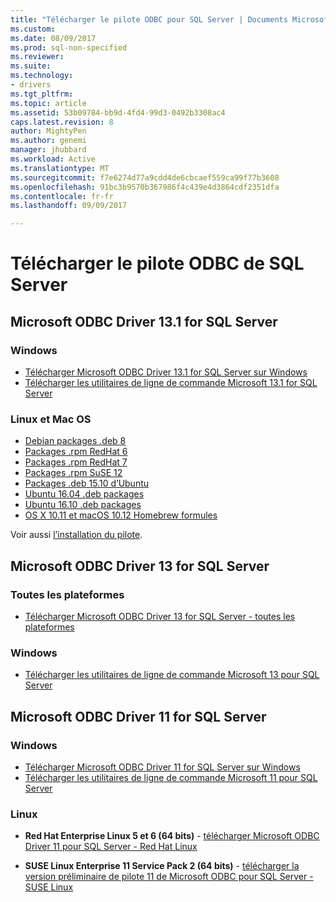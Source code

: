 ```yaml
---
title: "Télécharger le pilote ODBC pour SQL Server | Documents Microsoft"
ms.custom: 
ms.date: 08/09/2017
ms.prod: sql-non-specified
ms.reviewer: 
ms.suite: 
ms.technology:
- drivers
ms.tgt_pltfrm: 
ms.topic: article
ms.assetid: 53b09784-bb9d-4fd4-99d3-0492b3308ac4
caps.latest.revision: 8
author: MightyPen
ms.author: genemi
manager: jhubbard
ms.workload: Active
ms.translationtype: MT
ms.sourcegitcommit: f7e6274d77a9cdd4de6cbcaef559ca99f77b3608
ms.openlocfilehash: 91bc3b9570b367986f4c439e4d3864cdf2351dfa
ms.contentlocale: fr-fr
ms.lasthandoff: 09/09/2017

---
```

# <a name="download-odbc-driver-for-sql-server"></a>Télécharger le pilote ODBC de SQL Server

## <a name="microsoft-odbc-driver-131-for-sql-server"></a>Microsoft ODBC Driver 13.1 for SQL Server

### <a name="windows"></a>Windows

- [Télécharger Microsoft ODBC Driver 13.1 for SQL Server sur Windows](https://www.microsoft.com/download/details.aspx?id=53339)
- [Télécharger les utilitaires de ligne de commande Microsoft 13.1 for SQL Server](https://www.microsoft.com/download/details.aspx?id=53591)

### <a name="linux-and-macos"></a>Linux et Mac OS

- [Debian packages .deb 8](https://packages.microsoft.com/debian/8/prod/pool/main/m/msodbcsql/)
- [Packages .rpm RedHat 6](https://packages.microsoft.com/rhel/6.8/prod/)
- [Packages .rpm RedHat 7](https://packages.microsoft.com/rhel/7/prod/)
- [Packages .rpm SuSE 12](https://packages.microsoft.com/sles/12/prod/)
- [Packages .deb 15.10 d’Ubuntu](https://packages.microsoft.com/ubuntu/15.10/prod/pool/main/m/msodbcsql/)
- [Ubuntu 16.04 .deb packages](https://packages.microsoft.com/ubuntu/16.04/prod/pool/main/m/msodbcsql/)
- [Ubuntu 16.10 .deb packages](https://packages.microsoft.com/ubuntu/16.10/prod/pool/main/m/msodbcsql/)
- [OS X 10.11 et macOS 10.12 Homebrew formules](https://github.com/Microsoft/homebrew-mssql-release)

Voir aussi [l’installation du pilote](linux-mac/installing-the-microsoft-odbc-driver-for-sql-server.md).

## <a name="microsoft-odbc-driver-13-for-sql-server"></a>Microsoft ODBC Driver 13 for SQL Server  

### <a name="all-platforms"></a>Toutes les plateformes  

- [Télécharger Microsoft ODBC Driver 13 for SQL Server - toutes les plateformes](https://www.microsoft.com/download/details.aspx?id=50420)

### <a name="windows"></a>Windows

- [Télécharger les utilitaires de ligne de commande Microsoft 13 pour SQL Server](https://www.microsoft.com/download/details.aspx?id=52680)

## <a name="microsoft-odbc-driver-11-for-sql-server"></a>Microsoft ODBC Driver 11 for SQL Server  

### <a name="windows"></a>Windows

- [Télécharger Microsoft ODBC Driver 11 for SQL Server sur Windows](https://www.microsoft.com/download/details.aspx?id=36434)  
- [Télécharger les utilitaires de ligne de commande Microsoft 11 pour SQL Server](https://www.microsoft.com/download/details.aspx?id=36433)  

### <a name="linux"></a>Linux

- **Red Hat Enterprise Linux 5 et 6 (64 bits)** - [télécharger Microsoft ODBC Driver 11 pour SQL Server - Red Hat Linux](http://go.microsoft.com/fwlink/?LinkId=267321)

- **SUSE Linux Enterprise 11 Service Pack 2 (64 bits)** - [télécharger la version préliminaire de pilote 11 de Microsoft ODBC pour SQL Server - SUSE Linux](http://go.microsoft.com/fwlink/?LinkId=264916)

